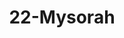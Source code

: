 ---
title: 22-Mysorah
image: /uploads/Gallery-Mysorah2.jpg
image_alt-text: 'Superyacht, Mysorah, with custom staircase design, woodwork and metalwork'
work-type: superyacht
---